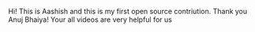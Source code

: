 Hi! This is Aashish and this is my first open source contriution. Thank you Anuj Bhaiya! Your all videos are very helpful for us
